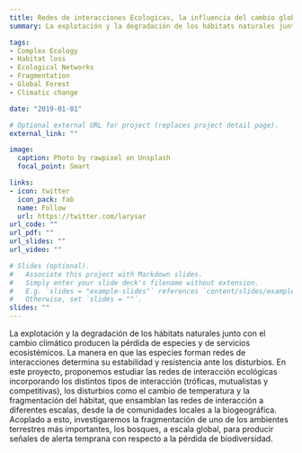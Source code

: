 ```yaml
---
title: Redes de interacciones Ecologicas, la influencia del cambio global y la degradación del hábitat
summary: La explotación y la degradación de los hábitats naturales junto con el cambio climático producen la pérdida de especies y de servicios ecosistémicos. La manera en que las especies forman redes de interacciones determina su estabilidad y resistencia ante los disturbios. En este proyecto, proponemos estudiar las redes de interacción ecológicas incorporando los distintos tipos de interacción (tróficas, mutualistas y competitivas), los disturbios como el cambio de temperatura y la fragmentación del hábitat, que ensamblan las redes de interacción a diferentes escalas, desde la de comunidades locales a la biogeográfica. Acoplado a esto, investigaremos la fragmentación de uno de los ambientes terrestres más importantes, los bosques, a escala global, para producir señales de alerta temprana con respecto a la pérdida de biodiversidad.

tags:
- Complex Ecology 
- Habitat loss
- Ecological Networks
- Fragmentation 
- Global Forest
- Climatic change

date: "2019-01-01"

# Optional external URL for project (replaces project detail page).
external_link: ""

image:
  caption: Photo by rawpixel on Unsplash
  focal_point: Smart

links:
- icon: twitter
  icon_pack: fab
  name: Follow
  url: https://twitter.com/larysar
url_code: ""
url_pdf: ""
url_slides: ""
url_video: ""

# Slides (optional).
#   Associate this project with Markdown slides.
#   Simply enter your slide deck's filename without extension.
#   E.g. `slides = "example-slides"` references `content/slides/example-slides.md`.
#   Otherwise, set `slides = ""`.
slides: ""
---
```


La explotación y la degradación de los hábitats naturales junto con el cambio climático producen la pérdida de especies y de servicios ecosistémicos. La manera en que las especies forman redes de interacciones determina su estabilidad y resistencia ante los disturbios. En este proyecto, proponemos estudiar las redes de interacción ecológicas incorporando los distintos tipos de interacción (tróficas, mutualistas y competitivas), los disturbios como el cambio de temperatura y la fragmentación del hábitat, que ensamblan las redes de interacción a diferentes escalas, desde la de comunidades locales a la biogeográfica. Acoplado a esto, investigaremos la fragmentación de uno de los ambientes terrestres más importantes, los bosques, a escala global, para producir señales de alerta temprana con respecto a la pérdida de biodiversidad.
